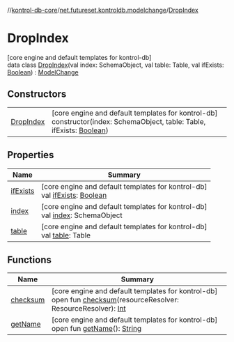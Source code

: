 //[kontrol-db-core](../../../index.md)/[net.futureset.kontroldb.modelchange](../index.md)/[DropIndex](index.md)

# DropIndex

[core engine and default templates for kontrol-db]\
data class [DropIndex](index.md)(val index: SchemaObject, val table: Table, val ifExists: [Boolean](https://kotlinlang.org/api/latest/jvm/stdlib/kotlin/-boolean/index.html)) : [ModelChange](../-model-change/index.md)

## Constructors

| | |
|---|---|
| [DropIndex](-drop-index.md) | [core engine and default templates for kontrol-db]<br>constructor(index: SchemaObject, table: Table, ifExists: [Boolean](https://kotlinlang.org/api/latest/jvm/stdlib/kotlin/-boolean/index.html)) |

## Properties

| Name | Summary |
|---|---|
| [ifExists](if-exists.md) | [core engine and default templates for kontrol-db]<br>val [ifExists](if-exists.md): [Boolean](https://kotlinlang.org/api/latest/jvm/stdlib/kotlin/-boolean/index.html) |
| [index](--index--.md) | [core engine and default templates for kontrol-db]<br>val [index](--index--.md): SchemaObject |
| [table](table.md) | [core engine and default templates for kontrol-db]<br>val [table](table.md): Table |

## Functions

| Name | Summary |
|---|---|
| [checksum](../-model-change/checksum.md) | [core engine and default templates for kontrol-db]<br>open fun [checksum](../-model-change/checksum.md)(resourceResolver: ResourceResolver): [Int](https://kotlinlang.org/api/latest/jvm/stdlib/kotlin/-int/index.html) |
| [getName](../-model-change/get-name.md) | [core engine and default templates for kontrol-db]<br>open fun [getName](../-model-change/get-name.md)(): [String](https://kotlinlang.org/api/latest/jvm/stdlib/kotlin/-string/index.html) |
